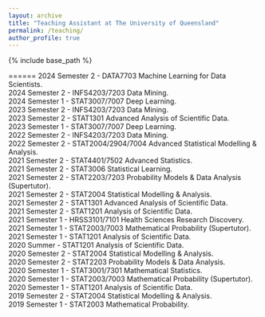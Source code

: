 ```yaml
---
layout: archive
title: "Teaching Assistant at The University of Queensland"
permalink: /teaching/
author_profile: true
---
```


{% include base_path %}

======
2024 Semester 2 - DATA7703 Machine Learning for Data Scientists. <br />
2024 Semester 2 - INFS4203/7203 Data Mining. <br />
2024 Semester 1 - STAT3007/7007 Deep Learning.<br />
2023 Semester 2 - INFS4203/7203 Data Mining.<br />
2023 Semester 2 - STAT1301 Advanced Analysis of Scientific Data.<br />
2023 Semester 1 - STAT3007/7007 Deep Learning.<br />
2022 Semester 2 - INFS4203/7203 Data Mining.<br />
2022 Semester 2 - STAT2004/2904/7004 Advanced Statistical Modelling & Analysis.<br />
2021 Semester 2 - STAT4401/7502 Advanced Statistics.<br />
2021 Semester 2 - STAT3006 Statistical Learning.<br />
2021 Semester 2 - STAT2203/7203 Probability Models & Data Analysis (Supertutor).<br />
2021 Semester 2 - STAT2004 Statistical Modelling & Analysis.<br />
2021 Semester 2 - STAT1301 Advanced Analysis of Scientific Data.<br />
2021 Semester 2 - STAT1201 Analysis of Scientific Data.<br />
2021 Semester 1 - HRSS3101/7101 Health Sciences Research Discovery.<br />
2021 Semester 1 - STAT2003/7003 Mathematical Probability (Supertutor).<br />
2021 Semester 1 - STAT1201 Analysis of Scientific Data.<br />
2020 Summer     - STAT1201 Analysis of Scientific Data.<br />
2020 Semester 2 - STAT2004 Statistical Modelling & Analysis.<br />
2020 Semester 2 - STAT2203 Probability Models & Data Analysis.<br />
2020 Semester 1 - STAT3001/7301 Mathematical Statistics.<br />
2020 Semester 1 - STAT2003/7003 Mathematical Probability (Supertutor).<br />
2020 Semester 1 - STAT1201 Analysis of Scientific Data.<br />
2019 Semester 2 - STAT2004 Statistical Modelling & Analysis.<br />
2019 Semester 1 - STAT2003 Mathematical Probability.


